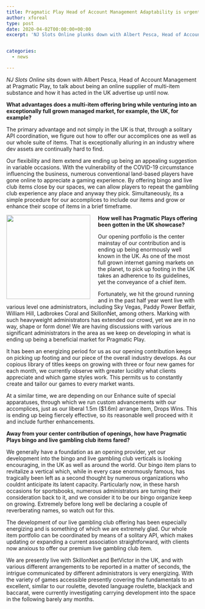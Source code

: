 ```yaml
---
title: Pragmatic Play Head of Account Management Adaptability is urgent during dubious times
author: xforeal 
type: post
date: 2020-04-02T00:00:00+00:00
excerpt: 'NJ Slots Online plunks down with Albert Pesca, Head of Account Management at Pragmatic Play, to examine being an online supplier of multi-item substance and how it has acted in the UK showcase so far '


categories:
  - news

---
```

_NJ Slots Online_ sits down with Albert Pesca, Head of Account Management at Pragmatic Play, to talk about being an online supplier of multi-item substance and how it has acted in the UK advertise up until now. 

**What advantages does a multi-item offering bring while venturing into an exceptionally full grown managed market, for example, the UK, for example?** 

The primary advantage and not simply in the UK is that, through a solitary API coordination, we figure out how to offer our accomplices one as well as our whole suite of items. That is exceptionally alluring in an industry where dev assets are continually hard to find. 

Our flexibility and item extend are ending up being an appealing suggestion in variable occasions. With the vulnerability of the COVID-19 circumstance influencing the business, numerous conventional land-based players have gone online to appreciate a gaming experience. By offering bingo and live club items close by our spaces, we can allow players to repeat the gambling club experience any place and anyway they pick. Simultaneously, its a simple procedure for our accomplices to include our items and grow or enhance their scope of items in a brief timeframe. 

**<img alt="" src="https://www.gamblinginsider.com/img/news_extra/AlbertPescaPragmaticPlay.jpg" style="float: left; margin-right: 20px; width: 220px; max-width: 100%;" />How well has Pragmatic Plays offering been gotten in the UK showcase?** 

Our opening portfolio is the center mainstay of our contribution and is ending up being enormously well known in the UK. As one of the most full grown internet gaming markets on the planet, to pick up footing in the UK takes an adherence to its guidelines, yet the conveyance of a chief item. 

Fortunately, we hit the ground running and in the past half year went live with various level one administrators, including Sky Vegas, Paddy Power Betfair, William Hill, Ladbrokes Coral and SkillonNet, among others. Marking with such heavyweight administrators has extended our crowd, yet we are in no way, shape or form done! We are having discussions with various significant administrators in the area as we keep on developing in what is ending up being a beneficial market for Pragmatic Play. 

It has been an energizing period for us as our opening contribution keeps on picking up footing and our piece of the overall industry develops. As our copious library of titles keeps on growing with three or four new games for each month, we currently observe with greater lucidity what clients appreciate and which game styles work. This permits us to constantly create and tailor our games to every market wants. 

At a similar time, we are depending on our Enhance suite of special apparatuses, through which we run custom advancements with our accomplices, just as our liberal 1.5m ($1.6m) arrange item, Drops Wins. This is ending up being fiercely effective, so its reasonable well proceed with it and include further enhancements. 

**Away from your center contribution of openings, how have Pragmatic Plays bingo and live gambling club items fared?** 

We generally have a foundation as an opening provider, yet our development into the bingo and live gambling club verticals is looking encouraging, in the UK as well as around the world. Our bingo item plans to revitalize a vertical which, while in every case enormously famous, has tragically been left as a second thought by numerous organizations who couldnt anticipate its latent capacity. Particularly now, in these harsh occasions for sportsbooks, numerous administrators are turning their consideration back to it, and we consider it to be our bingo organize keep on growing. Extremely before long well be declaring a couple of reverberating names, so watch out for this. 

The development of our live gambling club offering has been especially energizing and is something of which we are extremely glad. Our whole item portfolio can be coordinated by means of a solitary API, which makes updating or expanding a current association straightforward, with clients now anxious to offer our premium live gambling club item. 

We are presently live with SkillonNet and BetVictor in the UK, and with various different arrangements to be reported in a matter of seconds, the intrigue communicated by different administrators is very energizing. With the variety of games accessible presently covering the fundamentals to an excellent, similar to our roulette, devoted language roulette, blackjack and baccarat, were currently investigating carrying development into the space in the following barely any months.